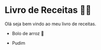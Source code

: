 #	Livro de Receitas :man_cook:

Olá seja bem vindo ao meu livro de receitas.

- Bolo de arroz :cake:

- Pudim

  





